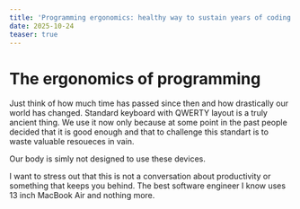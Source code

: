 ```yaml
---
title: 'Programming ergonomics: healthy way to sustain years of coding'
date: 2025-10-24
teaser: true
---
```


# The ergonomics of programming

Just think of how much time has passed since then and how drastically our world has changed. Standard keyboard with QWERTY layout is a truly ancient thing. We use it now only because at some point in the past people decided that it is good enough and that to challenge this standart is to waste valuable resoueces in vain.

Our body is simly not designed to use these devices.

I want to stress out that this is not a conversation about productivity or something that keeps you behind. The best software engineer I know uses 13 inch MacBook Air and nothing more.

